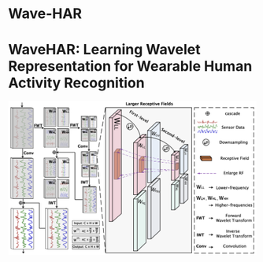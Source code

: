 # Wave-HAR   
# WaveHAR: Learning Wavelet Representation for Wearable Human Activity Recognition
![img text](https://github.com/MinghuiYao/Wave-HAR/blob/main/WaveHAR.png)
